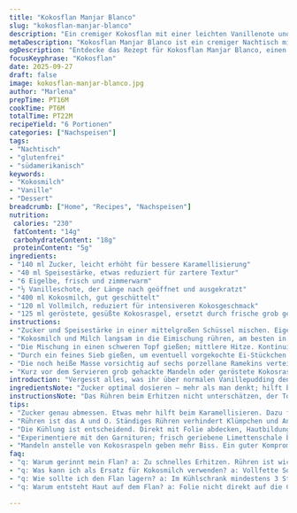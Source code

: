 ```yaml
---
title: "Kokosflan Manjar Blanco"
slug: "kokosflan-manjar-blanco"
description: "Ein cremiger Kokosflan mit einer leichten Vanillenote und gerösteter Kokosraspel, frei von Gluten und Nüssen. Die Textur wird durch ständiges Rühren beim Eindicken erreicht, keine Klümpchen. Ein kühler Nachtisch, der durch die geröstete Kokosnuss und die samtige Konsistenz besticht. Die Verwendung von Speisestärke sorgt für Stabilität, während Kokosmilch und Milch die cremige Basis bilden. Perfekt für Liebhaber exotischer Desserts mit einem Hauch Südamerika im Gaumen."
metaDescription: "Kokosflan Manjar Blanco ist ein cremiger Nachtisch mit Vanille und gerösteter Kokosnuss, perfekt für Ausprobierer exotischer Geschmäcker."
ogDescription: "Entdecke das Rezept für Kokosflan Manjar Blanco, einen erfrischenden, köstlichen Nachtisch aus Südamerika."
focusKeyphrase: "Kokosflan"
date: 2025-09-27
draft: false
image: kokosflan-manjar-blanco.jpg
author: "Marlena"
prepTime: PT16M
cookTime: PT6M
totalTime: PT22M
recipeYield: "6 Portionen"
categories: ["Nachspeisen"]
tags:
- "Nachtisch"
- "glutenfrei"
- "südamerikanisch"
keywords:
- "Kokosmilch"
- "Vanille"
- "Dessert"
breadcrumb: ["Home", "Recipes", "Nachspeisen"]
nutrition: 
 calories: "230"
 fatContent: "14g"
 carbohydrateContent: "18g"
 proteinContent: "5g"
ingredients:
- "140 ml Zucker, leicht erhöht für bessere Karamellisierung"
- "40 ml Speisestärke, etwas reduziert für zartere Textur"
- "6 Eigelbe, frisch und zimmerwarm"
- "½ Vanilleschote, der Länge nach geöffnet und ausgekratzt"
- "400 ml Kokosmilch, gut geschüttelt"
- "120 ml Vollmilch, reduziert für intensiveren Kokosgeschmack"
- "125 ml geröstete, gesüßte Kokosraspel, ersetzt durch frische grob gehackte Mandeln für nussige Note"
instructions:
- "Zucker und Speisestärke in einer mittelgroßen Schüssel mischen. Eigelbe und Vanillemark hinzufügen. Mit einem Schneebesen kräftig verquirlen, bis eine homogene hellgelbe Masse entsteht, keine Klümpchen akzeptieren."
- "Kokosmilch und Milch langsam in die Eimischung rühren, am besten in kleinen Portionen, damit die Temperatur sich angleicht. Das Verhindert vorzeitigen Stocken der Eier."
- "Die Mischung in einen schweren Topf gießen; mittlere Hitze. Kontinuierlich mit einem Schneebesen rühren, besonders am Topfboden, um Anbrennen zu vermeiden. Das Flan soll sämig und dick werden, sobald kleine Bläschen am Rand aufsteigen; nicht kochen lassen. Altbewährter Trick: Sobald der erste Dampf sichtbar ist, umgehend vom Herd nehmen."
- "Durch ein feines Sieb gießen, um eventuell vorgekochte Ei-Stückchen auszuschließen—sehr wichtig für samtige Konsistenz."
- "Die noch heiße Masse vorsichtig auf sechs porzellane Ramekins verteilen, etwa 120-125 ml pro Portion. Direkt mit Folie auf der Oberfläche bedecken, damit keine Haut entsteht. Abkühlen lassen, dann mindestens 3-4 Stunden oder besser über Nacht in den Kühlschrank stellen; ungelogen, die Geduld macht den Unterschied."
- "Kurz vor dem Servieren grob gehackte Mandeln oder geröstete Kokosraspel darüberstreuen. Mandeln bringen mehr Biss und eine herzhafte Note zum süßen Flan, eine persönliche Vorliebe seit meiner letzten Testreihe."
introduction: "Vergesst alles, was ihr über normalen Vanillepudding denkt. Kokosflan — oder wie die Peruaner sagen — Manjar Blanco, braucht mehr als nur süße Milch und schnell aufgekochte Creme. Hier spielt die Temperatur, das ständige Rühren, eine große Rolle. Ohne geht’s nicht. Zu oft erlebt, wie der Flan gerinnt oder zu fest wird. Kokosmilch bringt diese exotische Cremigkeit rein, die Milch nur dezent unterstützend. Mandeln statt Kokosraspel diesmal, bringt der Textur Schwung, eine nussige Überraschung. Ein Dessert, das mich immer wieder in die Erinnerung an meine Südamerika-Reisen zurückversetzt — simples, aber raffiniertes Zeug, das in der Hitze der Küche seine Seele entfaltet. Nicht nur Süßes; fast schon ein kleines Kunstwerk – spürt man spätestens beim Schlürfen, wenn die Vanille zum Vorschein kommt und der Kokosduft im Mund erwacht."
ingredientsNote: "Zucker optimal dosieren – mehr als man denkt; hilft beim leichten Karamellisieren und gibt Tiefe. Speisestärke nicht überdosieren, sonst wird die Konsistenz gummiartig. Frische Eigelbe in Zimmertemperatur nehmen, sonst gerinnt das Ei schneller bei Hitze. Vanille halbieren und auskratzen tut mehr aus Aroma als Vanillezucker. Kokosmilch frisch und gut geschüttelt, manchmal trennt sich das Fett, besser vorm Gebrauch kurz aufschütteln. Milch kann durch Hafer- oder Mandeldrink ersetzt werden für veganen Twist, dann auf etwas Stärke achten. Geröstete Mandeln sind die Geheimwaffe für Crunch, statt immer nur Kokos. Um Klümpchenbildung zu vermeiden, erst alle trockenen Zutaten verrühren, dann langsam Flüssigkeit einarbeiten."
instructionsNote: "Das Rühren beim Erhitzen nicht unterschätzen, der Topfboden darf nie trocken werden – das ist der Killerschritt für den Flan. Geduld bei der Temperatur; zu heiß? Sauerrei im Topf und Körnchen in der Creme. Nach dem Eindicken sofort vom Herd, damit nichts weiter stockt. Sieben ist kein Zeitverlust, sondern das Geheimnis für Samtigkeit. Kühlung mit Frischhaltefolie direkt auf der Creme verhindert diese nervige Hautbildung. Mindestens 3 Stunden Kälte sind Pflicht, über Nacht geht natürlich immer besser. Bei Servieren lieber etwas grob gehackte Mandeln oder geröstete Kokosraspel – passt geschmacklich und bietet den Crunch, der sonst fehlt. Ich habe oft ausprobiert mit Garnitur; frisch geriebene Limettenschale klappt auch als Twist, aber dann weniger Zucker in den Flan geben, sonst werden's zu viele Aromen."
tips:
- "Zucker genau abmessen. Etwas mehr hilft beim Karamellisieren. Dazu fetter. Zu viel Speisestärke macht den Flan gummiartig. Zimmertemperierte Eier brauchen Zeit."
- "Rühren ist das A und O. Ständiges Rühren verhindert Klümpchen und Anbrennen am Topfboden. Wenn die erste Blase aufsteigt, prompt vom Herd nehmen. Geduld ist hier notwendig."
- "Die Kühlung ist entscheidend. Direkt mit Folie abdecken, Hautbildung vermeiden. Lass den Flan wirklich lange kühlen. Über Nacht macht den Unterschied in der Konsistenz."
- "Experimentiere mit den Garnituren; frisch geriebene Limettenschale bringt Frische. Aber achte auf den Zuckergehalt im Flan. Weniger Zucker, mehr Aromen."
- "Mandeln anstelle von Kokosraspeln geben mehr Biss. Ein guter Kompromiss, wenn du Abwechslung suchst. Manchmal muss man mit der Textur spielen, um etwas Neues zu kreieren."
faq:
- "q: Warum gerinnt mein Flan? a: Zu schnelles Erhitzen. Rühren ist wichtig. Wenn die Blasen auftauchen, gleich vom Herd. Funktioniert oft."
- "q: Was kann ich als Ersatz für Kokosmilch verwenden? a: Vollfette Sojamilch oder Mandelmilch sind Alternativen. Achte auf die Konsistenz. Stark angepasst ist nötig."
- "q: Wie sollte ich den Flan lagern? a: Im Kühlschrank mindestens 3 Stunden. Aber; kühl lagern, nicht mehr als 2 Tage, sonst verliert er die Textur."
- "q: Warum entsteht Haut auf dem Flan? a: Folie nicht direkt auf die Creme legen. Sofort abdecken, wenn er abkühlt. Das verhindert die Haut, wichtig für die Optik."

---
```

